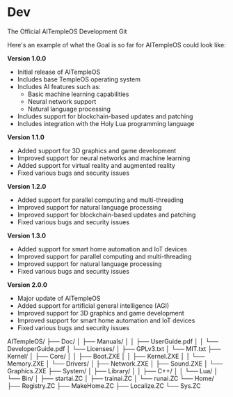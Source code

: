 # Dev
The Official AITempleOS Development Git


Here's an example of what the Goal is so far for AITempleOS could look like:

**Version 1.0.0**

- Initial release of AITempleOS
- Includes base TempleOS operating system
- Includes AI features such as:
  - Basic machine learning capabilities
  - Neural network support
  - Natural language processing
- Includes support for blockchain-based updates and patching
- Includes integration with the Holy Lua programming language

**Version 1.1.0**

- Added support for 3D graphics and game development
- Improved support for neural networks and machine learning
- Added support for virtual reality and augmented reality
- Fixed various bugs and security issues

**Version 1.2.0**

- Added support for parallel computing and multi-threading
- Improved support for natural language processing
- Improved support for blockchain-based updates and patching
- Fixed various bugs and security issues

**Version 1.3.0**

- Added support for smart home automation and IoT devices
- Improved support for parallel computing and multi-threading
- Improved support for natural language processing
- Fixed various bugs and security issues

**Version 2.0.0**

- Major update of AITempleOS
- Added support for artificial general intelligence (AGI)
- Improved support for 3D graphics and game development
- Improved support for smart home automation and IoT devices
- Fixed various bugs and security issues

AITempleOS/
├── Doc/
│   ├── Manuals/
│   │   ├── UserGuide.pdf
│   │   └── DeveloperGuide.pdf
│   └── Licenses/
│       ├── GPLv3.txt
│       └── MIT.txt
├── Kernel/
│   ├── Core/
│   │   ├── Boot.ZXE
│   │   ├── Kernel.ZXE
│   │   └── Memory.ZXE
│   └── Drivers/
│       ├── Network.ZXE
│       ├── Sound.ZXE
│       └── Graphics.ZXE
├── System/
│   ├── Library/
│   │   ├── C++/
│   │   └── Lua/
│   └── Bin/
│       ├── startai.ZC
│       ├── trainai.ZC
│       └── runai.ZC
└── Home/
    ├── Registry.ZC
    ├── MakeHome.ZC
    ├── Localize.ZC
    └── Sys.ZC
